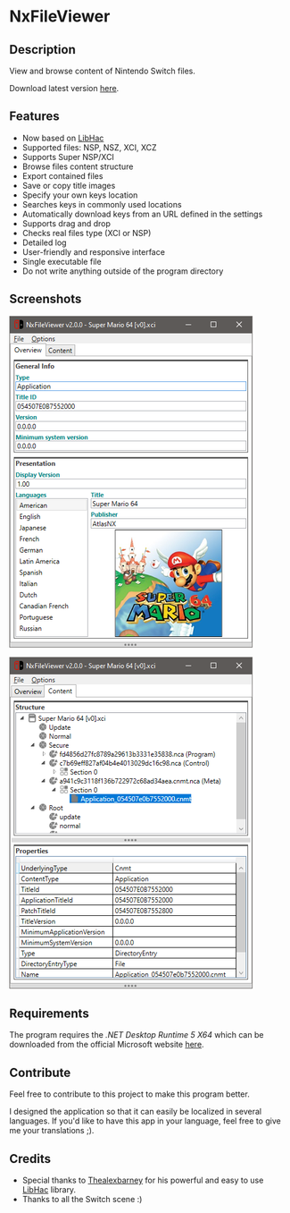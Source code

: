 # NxFileViewer

## Description
View and browse content of Nintendo Switch files.

Download latest version [here](https://github.com/Myster-Tee/NxFileViewer/releases).

## Features
- Now based on [LibHac](https://github.com/Thealexbarney/LibHac)
- Supported files: NSP, NSZ, XCI, XCZ
- Supports Super NSP/XCI
- Browse files content structure
- Export contained files
- Save or copy title images
- Specify your own keys location
- Searches keys in commonly used locations
- Automatically download keys from an URL defined in the settings
- Supports drag and drop
- Checks real files type (XCI or NSP)
- Detailed log
- User-friendly and responsive interface
- Single executable file
- Do not write anything outside of the program directory

## Screenshots

![Overview](./screenshots/Overview.png)

![Content](./screenshots/Content.png)

## Requirements

The program requires the *.NET Desktop Runtime 5 X64* which can be downloaded from the official Microsoft website [here](https://dotnet.microsoft.com/download/dotnet/5.0).

## Contribute
Feel free to contribute to this project to make this program better.

I designed the application so that it can easily be localized in several languages.
If you'd like to have this app in your language, feel free to give me your translations ;).

## Credits

- Special thanks to [Thealexbarney](https://github.com/Thealexbarney) for his powerful and easy to use [LibHac](https://github.com/Thealexbarney/LibHac) library.
- Thanks to all the Switch scene :)



